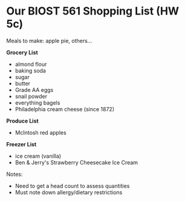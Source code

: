 # Our BIOST 561 Shopping List (HW 5c)

Meals to make: apple pie, others... 

**Grocery List**
- almond flour
- baking soda
- sugar
- butter 
- Grade AA eggs
- snail powder
- everything bagels
- Philadelphia cream cheese (since 1872)

**Produce List**
- McIntosh red apples

**Freezer List**
- ice cream (vanilla)
- Ben & Jerry's Strawberry Cheesecake Ice Cream

Notes: 
- Need to get a head count to assess quantities
- Must note down allergy/dietary restrictions 
